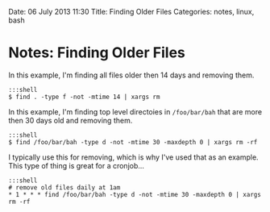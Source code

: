 Date: 06 July 2013 11:30
Title: Finding Older Files
Categories: notes, linux, bash

# Notes: Finding Older Files

In this example, I'm finding all files older then 14 days and removing them.

    :::shell
    $ find . -type f -not -mtime 14 | xargs rm
    
In this example, I'm finding top level directoies in `/foo/bar/bah` that are more then 30 days old and removing them.

    :::shell
    $ find /foo/bar/bah -type d -not -mtime 30 -maxdepth 0 | xargs rm -rf
    
I typically use this for removing, which is why I've used that as an example. This type of thing is great for a cronjob...

    :::shell
    # remove old files daily at 1am
    * 1 * * * find /foo/bar/bah -type d -not -mtime 30 -maxdepth 0 | xargs rm -rf
    



